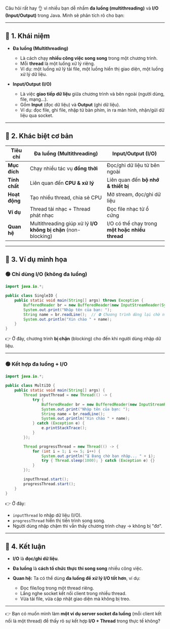 Câu hỏi rất hay 👌 vì nhiều bạn dễ nhầm **đa luồng (multithreading)** và **I/O (Input/Output)** trong Java.
Mình sẽ phân tích rõ cho bạn:

---

## 🔹 1. **Khái niệm**

* **Đa luồng (Multithreading)**

    * Là cách chạy **nhiều công việc song song** trong một chương trình.
    * Mỗi **thread** là một luồng xử lý riêng.
    * Ví dụ: một luồng xử lý tải file, một luồng hiển thị giao diện, một luồng xử lý dữ liệu.

* **Input/Output (I/O)**

    * Là việc **giao tiếp dữ liệu** giữa chương trình và bên ngoài (người dùng, file, mạng...).
    * Gồm **Input** (đọc dữ liệu) và **Output** (ghi dữ liệu).
    * Ví dụ: đọc file, ghi file, nhập từ bàn phím, in ra màn hình, nhận/gửi dữ liệu qua socket.

---

## 🔹 2. **Khác biệt cơ bản**

| **Tiêu chí**  | **Đa luồng (Multithreading)**                                  | **Input/Output (I/O)**                          |
| ------------- | -------------------------------------------------------------- | ----------------------------------------------- |
| **Mục đích**  | Chạy nhiều tác vụ **đồng thời**                                | Đọc/ghi dữ liệu từ bên ngoài                    |
| **Tính chất** | Liên quan đến **CPU & xử lý**                                  | Liên quan đến **bộ nhớ & thiết bị**             |
| **Hoạt động** | Tạo nhiều thread, chia sẻ CPU                                  | Mở stream, đọc/ghi dữ liệu                      |
| **Ví dụ**     | Thread tải nhạc + Thread phát nhạc                             | Đọc file nhạc từ ổ cứng                         |
| **Quan hệ**   | Multithreading giúp xử lý **I/O không bị chặn** (non-blocking) | I/O có thể chạy trong **một hoặc nhiều thread** |

---

## 🔹 3. **Ví dụ minh họa**

### 🟢 **Chỉ dùng I/O (không đa luồng)**

```java
import java.io.*;

public class SingleIO {
    public static void main(String[] args) throws Exception {
        BufferedReader br = new BufferedReader(new InputStreamReader(System.in));
        System.out.print("Nhập tên của bạn: ");
        String name = br.readLine();  // ⛔ Chương trình dừng lại chờ nhập
        System.out.println("Xin chào " + name);
    }
}
```

👉 Ở đây, chương trình **bị chặn** (blocking) cho đến khi người dùng nhập dữ liệu.

---

### 🟢 **Kết hợp đa luồng + I/O**

```java
import java.io.*;

public class MultiIO {
    public static void main(String[] args) {
        Thread inputThread = new Thread(() -> {
            try {
                BufferedReader br = new BufferedReader(new InputStreamReader(System.in));
                System.out.print("Nhập tên của bạn: ");
                String name = br.readLine();
                System.out.println("Xin chào " + name);
            } catch (Exception e) {
                e.printStackTrace();
            }
        });

        Thread progressThread = new Thread(() -> {
            for (int i = 1; i <= 5; i++) {
                System.out.println("⏳ Đang chờ bạn nhập... " + i);
                try { Thread.sleep(1000); } catch (Exception e) {}
            }
        });

        inputThread.start();
        progressThread.start();
    }
}
```

👉 Ở đây:

* `inputThread` lo nhập dữ liệu (I/O).
* `progressThread` hiển thị tiến trình song song.
* Người dùng nhập chậm thì vẫn thấy chương trình chạy → không bị "đơ".

---

## 🔹 4. **Kết luận**

* **I/O** là **đọc/ghi dữ liệu**.
* **Đa luồng** là **cách tổ chức thực thi song song** nhiều công việc.
* **Quan hệ:** Ta có thể dùng **đa luồng để xử lý I/O tốt hơn**, ví dụ:

    * Đọc file/log trong một thread riêng.
    * Lắng nghe socket kết nối client trong nhiều thread.
    * Vừa tải file, vừa cập nhật giao diện mà không bị treo.

---

👉 Bạn có muốn mình làm **một ví dụ server socket đa luồng** (mỗi client kết nối là một thread) để thấy rõ sự kết hợp **I/O + Thread** trong thực tế không?
